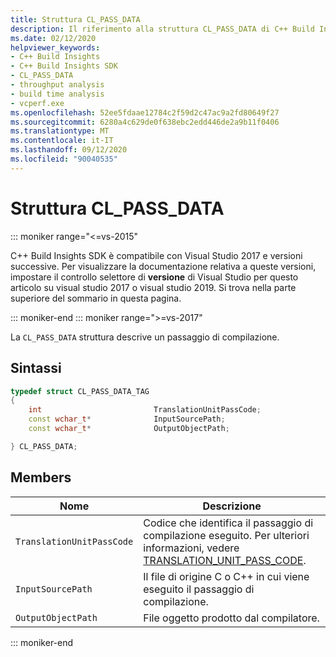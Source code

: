 ```yaml
---
title: Struttura CL_PASS_DATA
description: Il riferimento alla struttura CL_PASS_DATA di C++ Build Insights SDK.
ms.date: 02/12/2020
helpviewer_keywords:
- C++ Build Insights
- C++ Build Insights SDK
- CL_PASS_DATA
- throughput analysis
- build time analysis
- vcperf.exe
ms.openlocfilehash: 52ee5fdaae12784c2f59d2c47ac9a2fd80649f27
ms.sourcegitcommit: 6280a4c629de0f638ebc2edd446de2a9b11f0406
ms.translationtype: MT
ms.contentlocale: it-IT
ms.lasthandoff: 09/12/2020
ms.locfileid: "90040535"
---
```

# <a name="cl_pass_data-structure"></a>Struttura CL_PASS_DATA

::: moniker range="<=vs-2015"

C++ Build Insights SDK è compatibile con Visual Studio 2017 e versioni successive. Per visualizzare la documentazione relativa a queste versioni, impostare il controllo selettore di **versione** di Visual Studio per questo articolo su visual studio 2017 o visual studio 2019. Si trova nella parte superiore del sommario in questa pagina.

::: moniker-end
::: moniker range=">=vs-2017"

La `CL_PASS_DATA` struttura descrive un passaggio di compilazione.

## <a name="syntax"></a>Sintassi

```cpp
typedef struct CL_PASS_DATA_TAG
{
    int                         TranslationUnitPassCode;
    const wchar_t*              InputSourcePath;
    const wchar_t*              OutputObjectPath;

} CL_PASS_DATA;
```

## <a name="members"></a>Members

| Nome | Descrizione |
|--|--|
| `TranslationUnitPassCode` | Codice che identifica il passaggio di compilazione eseguito. Per ulteriori informazioni, vedere [TRANSLATION_UNIT_PASS_CODE](translation-unit-pass-code-enum.md). |
| `InputSourcePath` | Il file di origine C o C++ in cui viene eseguito il passaggio di compilazione. |
| `OutputObjectPath` | File oggetto prodotto dal compilatore. |

::: moniker-end
